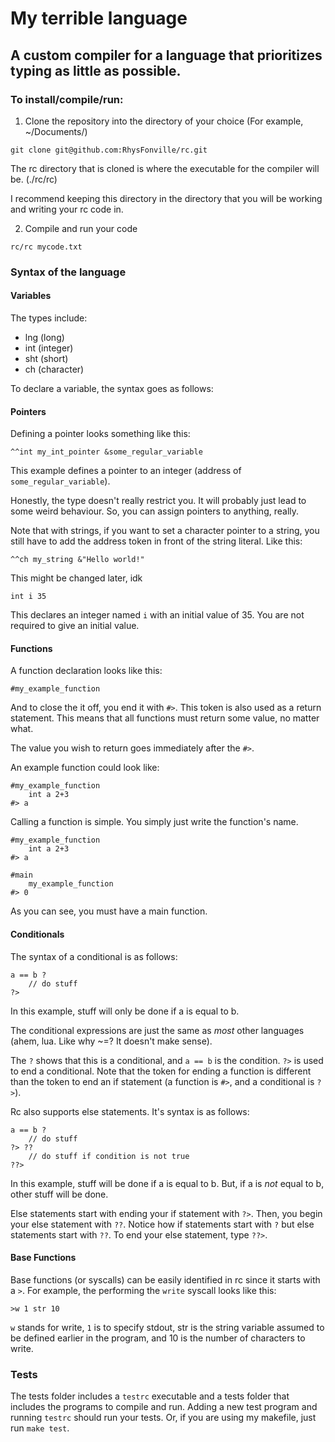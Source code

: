 # My terrible language
## A custom compiler for a language that prioritizes typing as little as possible.


<h3>To install/compile/run:</h3>

1. Clone the repository into the directory of your choice (For example, ~/Documents/)
```
git clone git@github.com:RhysFonville/rc.git
```
The rc directory that is cloned is where the executable for the compiler will be. (./rc/rc)

I recommend keeping this directory in the directory that you will be working and writing your rc code in.

2. Compile and run your code 
```
rc/rc mycode.txt
```


<h3>Syntax of the language</h3>

<h4>Variables</h4>

The types include:
<ul>
    <li>lng (long)</li>
    <li>int (integer)</li>
    <li>sht (short)</li>
    <li>ch (character)</li>
</ul>

To declare a variable, the syntax goes as follows:

<h4>Pointers</h4>

Defining a pointer looks something like this:
```
^^int my_int_pointer &some_regular_variable
```
This example defines a pointer to an integer (address of `some_regular_variable`).

Honestly, the type doesn't really restrict you. It will probably just lead to some weird behaviour. So, you can assign pointers to anything, really.

Note that with strings, if you want to set a character pointer to a string, you still have to add the address token in front of the string literal. Like this:
```
^^ch my_string &"Hello world!"
```
This might be changed later, idk

```
int i 35
```
This declares an integer named `i` with an initial value of 35. You are not required to give an initial value.

<h4>Functions</h4>

A function declaration looks like this:
```
#my_example_function
```

And to close the it off, you end it with `#>`. This token is also used as a return statement. This means that all functions must return some value, no matter what.

The value you wish to return goes immediately after the `#>`.

An example function could look like:
```
#my_example_function
    int a 2+3
#> a
```

Calling a function is simple. You simply just write the function's name.
```
#my_example_function
    int a 2+3
#> a

#main
    my_example_function
#> 0
```

As you can see, you must have a main function.

<h4>Conditionals</h4>

The syntax of a conditional is as follows:
```
a == b ?
    // do stuff
?>
```
In this example, stuff will only be done if a is equal to b.

The conditional expressions are just the same as *most* other languages (ahem, lua. Like why ~=? It doesn't make sense).

The `?` shows that this is a conditional, and `a == b` is the condition. `?>` is used to end a conditional. Note that the token for ending a function is different than the token to end an if statement (a function is `#>`, and a conditional is `?>`).

Rc also supports else statements. It's syntax is as follows:
```
a == b ?
    // do stuff
?> ??
    // do stuff if condition is not true
??>
```
In this example, stuff will be done if a is equal to b. But, if a is *not* equal to b, other stuff will be done.

Else statements start with ending your if statement with `?>`. Then, you begin your else statement with `??`. Notice how if statements start with `?` but else statements start with `??`. To end your else statement, type `??>`.
<h4>Base Functions</h4>

Base functions (or syscalls) can be easily identified in rc since it starts with a `>`. For example, the performing the `write` syscall looks like this:
```
>w 1 str 10
```
`w` stands for write, `1` is to specify stdout, str is the string variable assumed to be defined earlier in the program, and 10 is the number of characters to write.


<h3>Tests</h3>

The tests folder includes a `testrc` executable and a tests folder that includes the programs to compile and run. Adding a new test program and running `testrc` should run your tests. Or, if you are using my makefile, just run `make test`.
